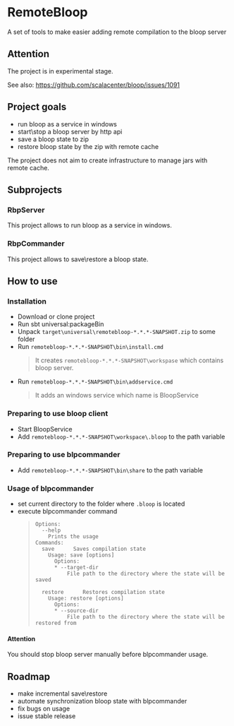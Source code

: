 # RemoteBloop
A set of tools to make easier adding remote compilation to the bloop server
## Attention 
The project is in experimental stage. 

See also: https://github.com/scalacenter/bloop/issues/1091
## Project goals
- run bloop as a service in windows 
- start\stop a bloop server by http api
- save a bloop state to zip
- restore bloop state by the zip with remote cache

The project does not aim to create infrastructure to manage jars with remote cache.

## Subprojects

### RbpServer
This project allows to run bloop as a service in windows.
### RbpCommander 
This project allows to save\restore a bloop state.
## How to use 

### Installation
- Download or clone project 
- Run sbt universal:packageBin 
- Unpack `target\universal\remotebloop-*.*.*-SNAPSHOT.zip` to some folder
- Run `remotebloop-*.*.*-SNAPSHOT\bin\install.cmd`
  >It creates `remotebloop-*.*.*-SNAPSHOT\workspase` which contains bloop server. 
- Run `remotebloop-*.*.*-SNAPSHOT\bin\addservice.cmd`
  >It adds an windows service which name is BloopService
  
### Preparing to use bloop client 
- Start BloopService
- Add `remotebloop-*.*.*-SNAPSHOT\workspace\.bloop` to the path variable

### Preparing to use blpcommander 
- Add `remotebloop-*.*.*-SNAPSHOT\bin\share` to the path variable

### Usage of blpcommander
 - set current directory to the folder where `.bloop` is located
 - execute blpcommander command 
   > ```
   > Options:
   >   --help
   >     Prints the usage
   > Commands:
   >   save      Saves compilation state
   >     Usage: save [options]
   >       Options:
   >       * --target-dir
   >           File path to the directory where the state will be saved
   >  
   >   restore      Restores compilation state
   >     Usage: restore [options]
   >       Options:
   >       * --source-dir
   >           File path to the directory where the state will be restored from
   > ```
#### Attention 
You should stop bloop server manually before blpcommander usage.

## Roadmap
 - make incremental save\restore
 - automate synchronization bloop state with blpcommander
 - fix bugs on usage 
 - issue stable release